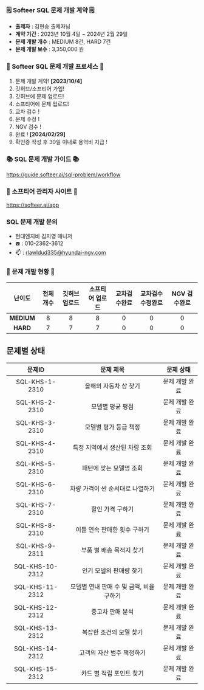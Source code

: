 ### 🗒️ Softeer SQL 문제 개발 계약 🗒️
- **출제자** : 김현승 출제자님
- **계약 기간** : 2023년 10월 4일 ~ 2024년 2월 29일  
- **문제 개발 개수** : MEDIUM 8건, HARD 7건  
- **문제 개발 보수** : 3,350,000 원

### 💚 Softeer SQL 문제 개발 프로세스 💚
1. 문제 개발 계약!   **[2023/10/4]**
2. 깃허브/소프티어 가입!
3. 깃허브에 문제 업로드!
4. 소프티어에 문제 업로드!
5. 교차 검수 !
6. 문제 수정 !
7. NGV 검수 !
8. 완료 !  **[2024/02/29]**
9. 확인증 작성 후 30일 이내로 용역비 지급 ! 

### 📚 SQL 문제 개발 가이드 📚
https://guide.softeer.ai/sql-problem/workflow

### 🌼 소프티어 관리자 사이트 🌼
https://softeer.ai/app
  
### SQL 문제 개발 문의 
- 현대엔지비 김지영 매니저 
- ☎️ : 010-2362-3612
- 📫 : rlawldud335@hyundai-ngv.com

### 📍 문제 개발 현황 📍
| 난이도  | 전체 개수 | 깃허브 업로드 | 소프티어 업로드 | 교차검수완료 | 교차검수 수정완료 | NGV 검수완료 |
|:------------:|:-----:|:------------:|:---------------:|:------------:|:------------:|:-------------:|
| **MEDIUM**  |   8    |      8        |       8       |      0       |       0        |       0        |
| **HARD**    |    7   |      7        |       7        |      0       |       0       |       0        |

## 문제별 상태
| 문제ID  | 문제 제목 | 문제 상태 |
|:------------:|:-----:|:------------:|
| SQL-KHS-1-2310  |   올해의 자동차 상 찾기    |      문제 개발 완료        |
| SQL-KHS-2-2310  |   모델별 평균 평점         |      문제 개발 완료        |
| SQL-KHS-3-2310  |   모델별 평가 등급 책정    |      문제 개발 완료        |
| SQL-KHS-4-2310  |   특정 지역에서 생산된 차량 조회    |      문제 개발 완료        |
| SQL-KHS-5-2310  |   패턴에 맞는 모델명 조회   |      문제 개발 완료        |
| SQL-KHS-6-2310  |   차량 가격이 싼 순서대로 나열하기    |      문제 개발 완료        |
| SQL-KHS-7-2310  |   할인 가격 구하기    |      문제 개발 완료        |
| SQL-KHS-8-2310  |   이틀 연속 판매한 횟수 구하기    |      문제 개발 완료        |
| SQL-KHS-9-2311  |   부품 별 배송 목적지 찾기    |      문제 개발 완료        |
| SQL-KHS-10-2312  |   인기 모델의 판매량 찾기    |      문제 개발 완료        |
| SQL-KHS-11-2312  |   모델별 연내 판매 수 및 금액, 비율 구하기    |      문제 개발 완료        |
| SQL-KHS-12-2312  |   중고차 판매 분석    |      문제 개발 완료        |
| SQL-KHS-13-2312  |   복잡한 조건의 모델 찾기    |      문제 개발 완료        |
| SQL-KHS-14-2312  |   고객의 자산 범주 책정하기    |      문제 개발 완료        |
| SQL-KHS-15-2312  |   카드 별 적립 포인트 찾기    |      문제 개발 완료        |
